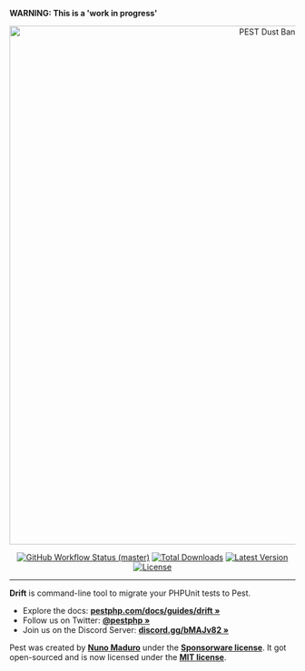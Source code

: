 **WARNING: This is a 'work in progress'**


<p align="center">
    <img src="/art/banner.png" width="914" title="PEST Dust Banner">
    <p align="center">
        <a href="https://github.com/pestphp/pest/actions"><img alt="GitHub Workflow Status (master)" src="https://img.shields.io/github/workflow/status/pestphp/drift/Run%20tests/master"></a>
        <a href="https://packagist.org/packages/pestphp/drift"><img alt="Total Downloads" src="https://img.shields.io/packagist/dt/pestphp/drift"></a>
        <a href="https://packagist.org/packages/pestphp/drift"><img alt="Latest Version" src="https://img.shields.io/packagist/v/pestphp/drift"></a>
        <a href="https://packagist.org/packages/pestphp/drift"><img alt="License" src="https://img.shields.io/packagist/l/pestphp/drift"></a>
    </p>
</p>

------
**Drift** is command-line tool to migrate your PHPUnit tests to Pest.

- Explore the docs: **[pestphp.com/docs/guides/drift »](https://pestphp.com/docs/guides/drift)**
- Follow us on Twitter: **[@pestphp »](https://twitter.com/pestphp)**
- Join us on the Discord Server: **[discord.gg/bMAJv82 »](https://discord.gg/bMAJv82)**

Pest was created by **[Nuno Maduro](https://twitter.com/enunomaduro)** under the **[Sponsorware license](https://github.com/sponsorware/docs)**. It got open-sourced and is now licensed under the **[MIT license](https://opensource.org/licenses/MIT)**.
